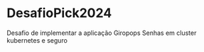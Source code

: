 # DesafioPick2024
Desafio de implementar a aplicação  Giropops Senhas em cluster kubernetes e seguro
